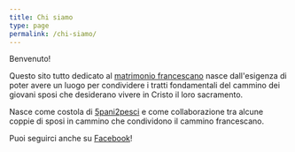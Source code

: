```yaml
---
title: Chi siamo
type: page
permalink: /chi-siamo/
---
```


Benvenuto!

Questo sito tutto dedicato al [matrimonio francescano](/il-matrimonio-francescano) nasce dall'esigenza di poter avere un luogo per condividere i tratti fondamentali del cammino dei giovani sposi che desiderano vivere in Cristo il loro sacramento.

Nasce come costola di [5pani2pesci](http://5p2p.it) e come collaborazione tra alcune coppie di sposi in cammino che condividono il cammino francescano.

Puoi seguirci anche su [Facebook](https://facebook.com/matrimoniofrancescano)!